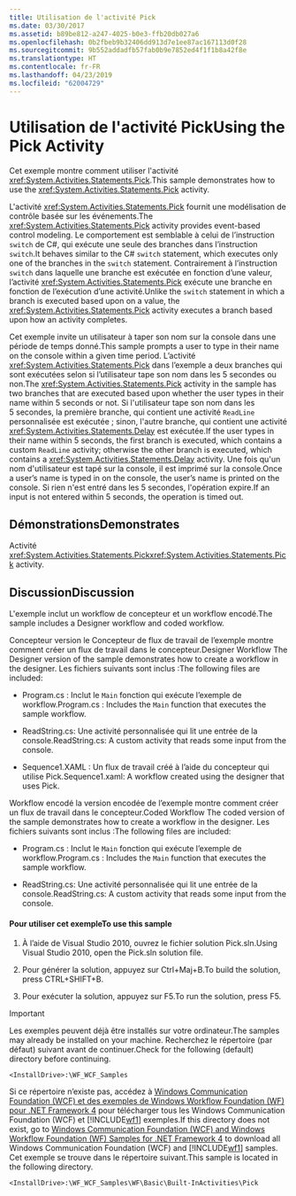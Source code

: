 ```yaml
---
title: Utilisation de l'activité Pick
ms.date: 03/30/2017
ms.assetid: b89be812-a247-4025-b0e3-ffb20db027a6
ms.openlocfilehash: 0b2fbeb9b32406dd913d7e1ee87ac167113d0f28
ms.sourcegitcommit: 9b552addadfb57fab0b9e7852ed4f1f1b8a42f8e
ms.translationtype: HT
ms.contentlocale: fr-FR
ms.lasthandoff: 04/23/2019
ms.locfileid: "62004729"
---
```

# <a name="using-the-pick-activity"></a><span data-ttu-id="90765-102">Utilisation de l'activité Pick</span><span class="sxs-lookup"><span data-stu-id="90765-102">Using the Pick Activity</span></span>
<span data-ttu-id="90765-103">Cet exemple montre comment utiliser l'activité <xref:System.Activities.Statements.Pick>.</span><span class="sxs-lookup"><span data-stu-id="90765-103">This sample demonstrates how to use the <xref:System.Activities.Statements.Pick> activity.</span></span>

 <span data-ttu-id="90765-104">L'activité <xref:System.Activities.Statements.Pick> fournit une modélisation de contrôle basée sur les événements.</span><span class="sxs-lookup"><span data-stu-id="90765-104">The <xref:System.Activities.Statements.Pick> activity provides event-based control modeling.</span></span> <span data-ttu-id="90765-105">Le comportement est semblable à celui de l’instruction `switch` de C#, qui exécute une seule des branches dans l’instruction `switch`.</span><span class="sxs-lookup"><span data-stu-id="90765-105">It behaves similar to the C# `switch` statement, which executes only one of the branches in the `switch` statement.</span></span> <span data-ttu-id="90765-106">Contrairement à l’instruction `switch` dans laquelle une branche est exécutée en fonction d’une valeur, l’activité <xref:System.Activities.Statements.Pick> exécute une branche en fonction de l’exécution d’une activité.</span><span class="sxs-lookup"><span data-stu-id="90765-106">Unlike the `switch` statement in which a branch is executed based upon on a value, the <xref:System.Activities.Statements.Pick> activity executes a branch based upon how an activity completes.</span></span>

 <span data-ttu-id="90765-107">Cet exemple invite un utilisateur à taper son nom sur la console dans une période de temps donné.</span><span class="sxs-lookup"><span data-stu-id="90765-107">This sample prompts a user to type in their name on the console within a given time period.</span></span> <span data-ttu-id="90765-108">L’activité <xref:System.Activities.Statements.Pick> dans l’exemple a deux branches qui sont exécutées selon si l’utilisateur tape son nom dans les 5 secondes ou non.</span><span class="sxs-lookup"><span data-stu-id="90765-108">The <xref:System.Activities.Statements.Pick> activity in the sample has two branches that are executed based upon whether the user types in their name within 5 seconds or not.</span></span> <span data-ttu-id="90765-109">Si l'utilisateur tape son nom dans les 5 secondes, la première branche, qui contient une activité `ReadLine` personnalisée est exécutée ; sinon, l'autre branche, qui contient une activité <xref:System.Activities.Statements.Delay> est exécutée.</span><span class="sxs-lookup"><span data-stu-id="90765-109">If the user types in their name within 5 seconds, the first branch is executed, which contains a custom `ReadLine` activity; otherwise the other branch is executed, which contains a <xref:System.Activities.Statements.Delay> activity.</span></span> <span data-ttu-id="90765-110">Une fois qu'un nom d'utilisateur est tapé sur la console, il est imprimé sur la console.</span><span class="sxs-lookup"><span data-stu-id="90765-110">Once a user’s name is typed in on the console, the user’s name is printed on the console.</span></span> <span data-ttu-id="90765-111">Si rien n'est entré dans les 5 secondes, l'opération expire.</span><span class="sxs-lookup"><span data-stu-id="90765-111">If an input is not entered within 5 seconds, the operation is timed out.</span></span>

## <a name="demonstrates"></a><span data-ttu-id="90765-112">Démonstrations</span><span class="sxs-lookup"><span data-stu-id="90765-112">Demonstrates</span></span>
 <span data-ttu-id="90765-113">Activité <xref:System.Activities.Statements.Pick></span><span class="sxs-lookup"><span data-stu-id="90765-113"><xref:System.Activities.Statements.Pick> activity.</span></span>

## <a name="discussion"></a><span data-ttu-id="90765-114">Discussion</span><span class="sxs-lookup"><span data-stu-id="90765-114">Discussion</span></span>
 <span data-ttu-id="90765-115">L'exemple inclut un workflow de concepteur et un workflow encodé.</span><span class="sxs-lookup"><span data-stu-id="90765-115">The sample includes a Designer workflow and coded workflow.</span></span>

 <span data-ttu-id="90765-116">Concepteur version le Concepteur de flux de travail de l’exemple montre comment créer un flux de travail dans le concepteur.</span><span class="sxs-lookup"><span data-stu-id="90765-116">Designer Workflow The Designer version of the sample demonstrates how to create a workflow in the designer.</span></span> <span data-ttu-id="90765-117">Les fichiers suivants sont inclus :</span><span class="sxs-lookup"><span data-stu-id="90765-117">The following files are included:</span></span>

- <span data-ttu-id="90765-118">Program.cs : Inclut le `Main` fonction qui exécute l’exemple de workflow.</span><span class="sxs-lookup"><span data-stu-id="90765-118">Program.cs : Includes the `Main` function that executes the sample workflow.</span></span>

- <span data-ttu-id="90765-119">ReadString.cs: Une activité personnalisée qui lit une entrée de la console.</span><span class="sxs-lookup"><span data-stu-id="90765-119">ReadString.cs: A custom activity that reads some input from the console.</span></span>

- <span data-ttu-id="90765-120">Sequence1.XAML : Un flux de travail créé à l’aide du concepteur qui utilise Pick.</span><span class="sxs-lookup"><span data-stu-id="90765-120">Sequence1.xaml: A workflow created using the designer that uses Pick.</span></span>

 <span data-ttu-id="90765-121">Workflow encodé la version encodée de l’exemple montre comment créer un flux de travail dans le concepteur.</span><span class="sxs-lookup"><span data-stu-id="90765-121">Coded Workflow The coded version of the sample demonstrates how to create a workflow in the designer.</span></span> <span data-ttu-id="90765-122">Les fichiers suivants sont inclus :</span><span class="sxs-lookup"><span data-stu-id="90765-122">The following files are included:</span></span>

- <span data-ttu-id="90765-123">Program.cs : Inclut le `Main` fonction qui exécute l’exemple de workflow.</span><span class="sxs-lookup"><span data-stu-id="90765-123">Program.cs : Includes the `Main` function that executes the sample workflow.</span></span>

- <span data-ttu-id="90765-124">ReadString.cs: Une activité personnalisée qui lit une entrée de la console.</span><span class="sxs-lookup"><span data-stu-id="90765-124">ReadString.cs: A custom activity that reads some input from the console.</span></span>

#### <a name="to-use-this-sample"></a><span data-ttu-id="90765-125">Pour utiliser cet exemple</span><span class="sxs-lookup"><span data-stu-id="90765-125">To use this sample</span></span>

1. <span data-ttu-id="90765-126">À l’aide de Visual Studio 2010, ouvrez le fichier solution Pick.sln.</span><span class="sxs-lookup"><span data-stu-id="90765-126">Using Visual Studio 2010, open the Pick.sln solution file.</span></span>

2. <span data-ttu-id="90765-127">Pour générer la solution, appuyez sur Ctrl+Maj+B.</span><span class="sxs-lookup"><span data-stu-id="90765-127">To build the solution, press CTRL+SHIFT+B.</span></span>

3. <span data-ttu-id="90765-128">Pour exécuter la solution, appuyez sur F5.</span><span class="sxs-lookup"><span data-stu-id="90765-128">To run the solution, press F5.</span></span>

> [!IMPORTANT]
>  <span data-ttu-id="90765-129">Les exemples peuvent déjà être installés sur votre ordinateur.</span><span class="sxs-lookup"><span data-stu-id="90765-129">The samples may already be installed on your machine.</span></span> <span data-ttu-id="90765-130">Recherchez le répertoire (par défaut) suivant avant de continuer.</span><span class="sxs-lookup"><span data-stu-id="90765-130">Check for the following (default) directory before continuing.</span></span>  
>   
>  `<InstallDrive>:\WF_WCF_Samples`  
>   
>  <span data-ttu-id="90765-131">Si ce répertoire n’existe pas, accédez à [Windows Communication Foundation (WCF) et des exemples de Windows Workflow Foundation (WF) pour .NET Framework 4](https://go.microsoft.com/fwlink/?LinkId=150780) pour télécharger tous les Windows Communication Foundation (WCF) et [!INCLUDE[wf1](../../../../includes/wf1-md.md)] exemples.</span><span class="sxs-lookup"><span data-stu-id="90765-131">If this directory does not exist, go to [Windows Communication Foundation (WCF) and Windows Workflow Foundation (WF) Samples for .NET Framework 4](https://go.microsoft.com/fwlink/?LinkId=150780) to download all Windows Communication Foundation (WCF) and [!INCLUDE[wf1](../../../../includes/wf1-md.md)] samples.</span></span> <span data-ttu-id="90765-132">Cet exemple se trouve dans le répertoire suivant.</span><span class="sxs-lookup"><span data-stu-id="90765-132">This sample is located in the following directory.</span></span>  
>   
>  `<InstallDrive>:\WF_WCF_Samples\WF\Basic\Built-InActivities\Pick`
